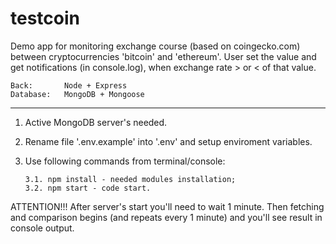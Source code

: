 # testcoin

Demo app for monitoring exchange course (based on coingecko.com) between cryptocurrencies 'bitcoin' and 'ethereum'. User set the value and get notifications (in console.log), when exchange rate > or < of that value.

    Back:       Node + Express
    Database:   MongoDB + Mongoose
__________________________________________________________________

1.  Active MongoDB server's needed.

2.  Rename file '.env.example' into '.env' and setup enviroment variables.

3.  Use following commands from terminal/console:
   
        3.1. npm install - needed modules installation;
        3.2. npm start - code start.

ATTENTION!!! After server's start you'll need to wait 1 minute. Then fetching and comparison begins (and repeats every 1 minute) 
and you'll see result in console output.